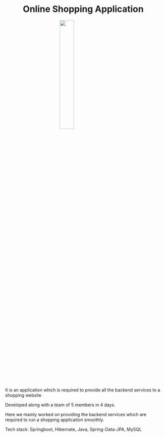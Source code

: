<h1 align="center">Online Shopping Application</h1>

<div><img style="margin-left: 35%;" width="30%" height="auto" src="https://previews.123rf.com/images/ikalvi/ikalvi1712/ikalvi171200242/92412982-smiling-shopping-cart-vector-logo-design-shopping-mart-or-app-vector-logo-.jpg" height="175px"/></div>

<p> It is an application which is required to provide all the backend services to a shopping website
</p>
<p> 
Developed along with a team of 5 members in 4 days.
</p>
<p> 
Here we mainly worked on providing the backend services which are required to run a shopping application smoothly.
</p>
<p>Tech stack:  Springboot, Hibernate, Java, Spring-Data-JPA, MySQL</p>
